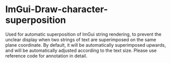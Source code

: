 # ImGui-Draw-character-superposition
Used for automatic superposition of ImGui string rendering, to prevent the unclear display when two strings of text are superimposed on the same plane coordinate. By default, it will be automatically superimposed upwards, and will be automatically adjusted according to the text size. Please use reference code for annotation in detail.
